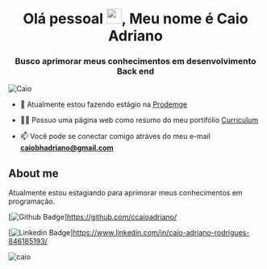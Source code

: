 <h1 align="center">Olá pessoal <img src="https://raw.githubusercontent.com/kaueMarques/kaueMarques/master/hi.gif" width="30px">, Meu nome é Caio Adriano</h1>
<h3 align="center">Busco aprimorar meus conhecimentos em desenvolvimento Back end</h3>
<p align="left"> <img src="https://komarev.com/ghpvc/?username=ccaioadriano" alt="Caio" /> </p>

- 🔭 Atualmente estou fazendo estágio na [Prodemge](https://www.prodemge.gov.br/)

- 👨‍💻 Possuo uma página web como resumo do meu portifólio [Curriculum](https://curriculocaioadriano.web.app/)

- 📫 Você pode se conectar comigo atráves do meu e-mail **caiobhadriano@gmail.com**
## About me
Atualmente estou estagiando para aprimorar meus conhecimentos em programação.

[![Github Badge](https://img.shields.io/badge/-Github-000?style=flat-square&logo=Github&logoColor=white&link=https://github.com/ccaioadriano/)]https://github.com/ccaioadriano/

[![Linkedin Badge](https://img.shields.io/badge/-LinkedIn-blue?style=flat-square&logo=Linkedin&logoColor=white&link=https://www.linkedin.com/in/caio-adriano-rodrigues-846185193/)]https://www.linkedin.com/in/caio-adriano-rodrigues-846185193/

<p align="left">
<img src="https://github-readme-stats.vercel.app/api?username=ccaioadriano&show_icons=true" alt="caio"/> 
</p>

